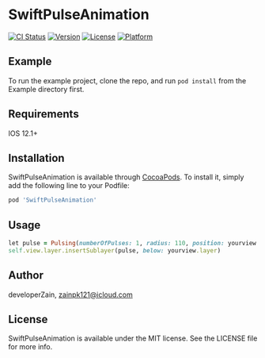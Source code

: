 # SwiftPulseAnimation

[![CI Status](https://img.shields.io/travis/developerZain/SwiftPulseAnimation.svg?style=flat)](https://travis-ci.org/developerZain/SwiftPulseAnimation)
[![Version](https://img.shields.io/cocoapods/v/SwiftPulseAnimation.svg?style=flat)](https://cocoapods.org/pods/SwiftPulseAnimation)
[![License](https://img.shields.io/cocoapods/l/SwiftPulseAnimation.svg?style=flat)](https://cocoapods.org/pods/SwiftPulseAnimation)
[![Platform](https://img.shields.io/cocoapods/p/SwiftPulseAnimation.svg?style=flat)](https://cocoapods.org/pods/SwiftPulseAnimation)

## Example

To run the example project, clone the repo, and run `pod install` from the Example directory first.

## Requirements
IOS 12.1+
## Installation

SwiftPulseAnimation is available through [CocoaPods](https://cocoapods.org). To install
it, simply add the following line to your Podfile:

```ruby
pod 'SwiftPulseAnimation'
```

## Usage

```ruby
let pulse = Pulsing(numberOfPulses: 1, radius: 110, position: yourview.center, duration: 0.9, pulseColor: .blue)
self.view.layer.insertSublayer(pulse, below: yourview.layer)
```

## Author

developerZain, zainpk121@icloud.com

## License

SwiftPulseAnimation is available under the MIT license. See the LICENSE file for more info.
